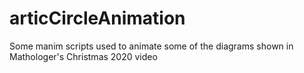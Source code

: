 # articCircleAnimation
Some manim scripts used to animate some of the diagrams shown in Mathologer's Christmas 2020 video
